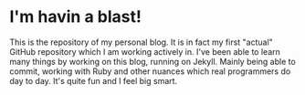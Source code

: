 # I'm havin a blast!

This is the repository of my personal blog. It is in fact my first "actual" GitHub repository which I am working actively in. I've been able to learn many things by working on this blog, running on Jekyll. Mainly being able to commit, working with Ruby and other nuances which real programmers do day to day. It's quite fun and I feel big smart.
